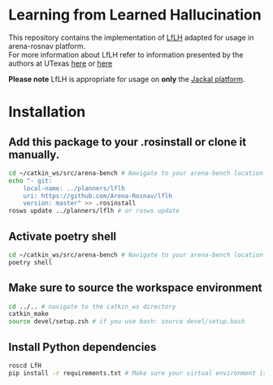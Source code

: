 # Learning from Learned Hallucination

This repository contains the implementation of [LfLH](https://www.cs.utexas.edu/~xiao/papers/lflh.pdf) adapted for usage in arena-rosnav platform.    
For more information about LfLH refer to information presented by the authors at UTexas [here](https://www.cs.utexas.edu/~xiao/Research/LfH/LfH.html#lflh) or [here](https://github.com/Daffan/nav-competition-icra2022/tree/LfH)


**Please note** LfLH is appropriate for usage on **only** the [Jackal platform](https://clearpathrobotics.com/jackal-small-unmanned-ground-vehicle/).

# Installation
## Add this package to your .rosinstall or clone it manually.
```bash
cd ~/catkin_ws/src/arena-bench # Navigate to your arena-bench location
echo "- git:
    local-name: ../planners/lflh
    uri: https://github.com/Arena-Rosnav/lflh
    version: master" >> .rosinstall
rosws update ../planners/lflh # or rosws update
```
## Activate poetry shell
```bash
cd ~/catkin_ws/src/arena-bench # Navigate to your arena-bench location
poetry shell
```
## Make sure to source the workspace environment
```bash
cd ../.. # navigate to the catkin_ws directory
catkin_make
source devel/setup.zsh # if you use bash: source devel/setup.bash 
```
## Install Python dependencies
```bash
roscd LfH
pip install -r requirements.txt # Make sure your virtual environment is activated
```
